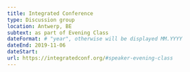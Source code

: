 ```yaml
---
title: Integrated Conference
type: Discussion group
location: Antwerp, BE
subtext: as part of Evening Class
dateFormat: # "year", otherwise will be displayed MM.YYYY
dateEnd: 2019-11-06
dateStart:
url: https://integratedconf.org/#speaker-evening-class
---
```

